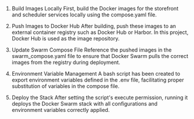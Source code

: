 1. Build Images Locally
   First, build the Docker images for the storefront and scheduler services locally using the compose.yaml file.

2. Push Images to Docker Hub
   After building, push these images to an external container registry such as Docker Hub or Harbor. In this project, Docker Hub is used as the image repository.

3. Update Swarm Compose File
   Reference the pushed images in the swarm_compose.yaml file to ensure that Docker Swarm pulls the correct images from the registry during deployment.

4. Environment Variable Management
   A bash script has been created to export environment variables defined in the .env file, facilitating proper substitution of variables in the compose file.

5. Deploy the Stack
   After setting the script's execute permission, running it deploys the Docker Swarm stack with all configurations and environment variables correctly applied.


